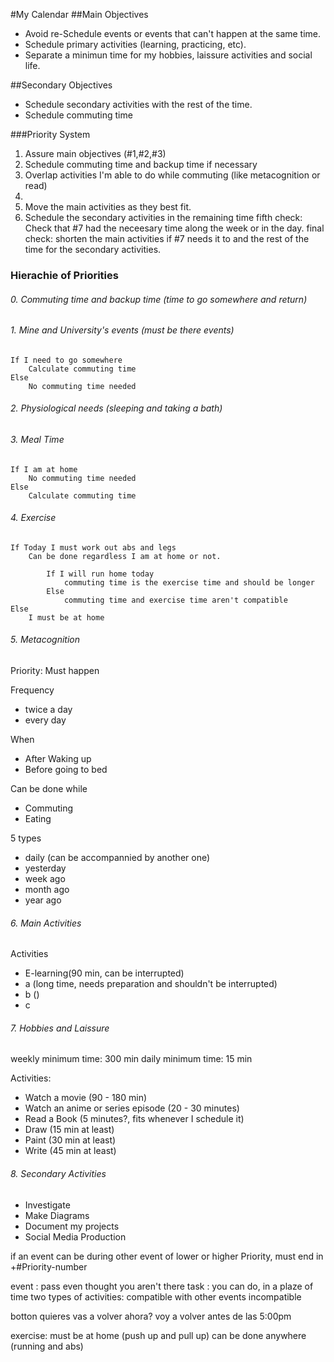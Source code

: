 ﻿#My Calendar
##Main Objectives

-   Avoid re-Schedule events or events that can't happen at the same time.
-   Schedule primary activities (learning, practicing, etc).
-   Separate a minimun time for my hobbies, laissure activities and social life.

##Secondary Objectives

-   Schedule secondary activities with the rest of the time.
-   Schedule commuting time

###Priority System

1.  Assure main objectives (#1,#2,#3)
2.  Schedule commuting time and backup time if necessary
3.  Overlap activities I'm able to do while commuting (like metacognition or read)
4.
5.  Move the main activities as they best fit.
6.  Schedule the secondary activities in the remaining time
    fifth check: Check that #7 had the neceesary time along the week or in the day.
    final check: shorten the main activities if #7 needs it to and the rest of the time for the secondary activities.

### Hierachie of Priorities

###### 0. Commuting time and backup time (time to go somewhere and return)

###### 1. Mine and University's events (must be there events)

    If I need to go somewhere
    	Calculate commuting time
    Else
    	No commuting time needed

###### 2. Physiological needs (sleeping and taking a bath)

###### 3. Meal Time

    If I am at home
    	No commuting time needed
    Else
    	Calculate commuting time

###### 4. Exercise

    If Today I must work out abs and legs
    	Can be done regardless I am at home or not.

    		If I will run home today
    			commuting time is the exercise time and should be longer
    		Else
    			commuting time and exercise time aren't compatible
    Else
    	I must be at home

###### 5. Metacognition

Priority: Must happen

Frequency

-   twice a day
-   every day

When

-   After Waking up
-   Before going to bed

Can be done while

-   Commuting
-   Eating

5 types

-   daily (can be accompannied by another one)
-   yesterday
-   week ago
-   month ago
-   year ago

###### 6. Main Activities

Activities

-   E-learning(90 min, can be interrupted)
-   a (long time, needs preparation and shouldn't be interrupted)
-   b ()
-   c

###### 7. Hobbies and Laissure

weekly minimum time: 300 min
daily minimum time: 15 min

Activities:

-   Watch a movie (90 - 180 min)
-   Watch an anime or series episode (20 - 30 minutes)
-   Read a Book (5 minutes?, fits whenever I schedule it)
-   Draw (15 min at least)
-   Paint (30 min at least)
-   Write (45 min at least)

###### 8. Secondary Activities

-   Investigate
-   Make Diagrams
-   Document my projects
-   Social Media Production

if an event can be during other event of lower or higher Priority, must end in +#Priority-number

event : pass even thought you aren't there
task : you can do, in a plaze of time
two types of activities:
compatible with other events
incompatible

botton quieres vas a volver ahora?
voy a volver antes de las 5:00pm

exercise:
must be at home (push up and pull up)
can be done anywhere (running and abs)
